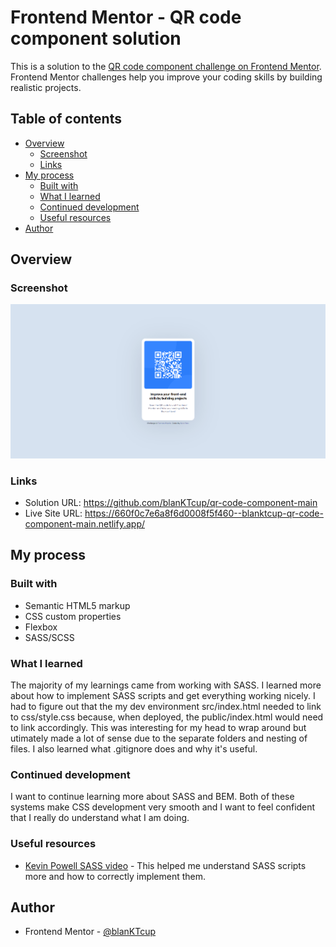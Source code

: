 # Frontend Mentor - QR code component solution

This is a solution to the [QR code component challenge on Frontend Mentor](https://www.frontendmentor.io/challenges/qr-code-component-iux_sIO_H). Frontend Mentor challenges help you improve your coding skills by building realistic projects. 

## Table of contents

- [Overview](#overview)
  - [Screenshot](#screenshot)
  - [Links](#links)
- [My process](#my-process)
  - [Built with](#built-with)
  - [What I learned](#what-i-learned)
  - [Continued development](#continued-development)
  - [Useful resources](#useful-resources)
- [Author](#author)

## Overview

### Screenshot

![](./design/solution.png)

### Links

- Solution URL: https://github.com/blanKTcup/qr-code-component-main
- Live Site URL: https://660f0c7e6a8f6d0008f5f460--blanktcup-qr-code-component-main.netlify.app/

## My process

### Built with

- Semantic HTML5 markup
- CSS custom properties
- Flexbox
- SASS/SCSS

### What I learned

The majority of my learnings came from working with SASS. I learned more about how to implement SASS scripts and get everything working nicely. I had to figure out that the my dev environment src/index.html needed to link to css/style.css because, when deployed, the public/index.html would need to link accordingly. This was interesting for my head to wrap around but utimately made a lot of sense due to the separate folders and nesting of files. I also learned what .gitignore does and why it's useful.  

### Continued development

I want to continue learning more about SASS and BEM. Both of these systems make CSS development very smooth and I want to feel confident that I really do understand what I am doing.

### Useful resources

- [Kevin Powell SASS video](https://www.youtube.com/watch?v=o4cECvhrBo8&pp=ygURa2V2aW4gcG93ZWxsIHNhc3M%3D) - This helped me understand SASS scripts more and how to correctly implement them.

## Author

- Frontend Mentor - [@blanKTcup](https://www.frontendmentor.io/profile/blanKTcup)
